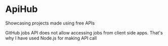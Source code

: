 # ApiHub

Showcasing projects made using free APIs

GitHub jobs API does not allow accessing jobs from client side apps.
That's why I have used Node.js for making API call

